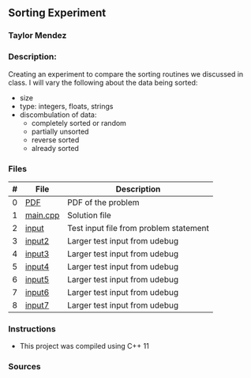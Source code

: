 ## Sorting Experiment
### Taylor Mendez 
### Description:

Creating an experiment to compare the sorting routines we
discussed in class. I will vary the following about the 
data being sorted:
- size
- type: integers, floats, strings
- discombulation of data:
    - completely sorted or random
    - partially unsorted
    - reverse sorted
    - already sorted

### Files

|   #   | File                       | Description                                                |
| :---: | -------------------------- | ---------------------------------------------------------- |
|   0   | [PDF](./p10038.pdf)        | PDF of the problem                                         |
|   1   | [main.cpp](./main.cpp)     | Solution file                                              |
|   2   | [input](./input.txt)       | Test input file from problem statement                     |
|   3   | [input2](./input2.txt)     | Larger test input from udebug                              |
|   4   | [input3](./input3.txt)     | Larger test input from udebug                              |
|   5   | [input4](./input4.txt)     | Larger test input from udebug                              |
|   6   | [input5](./input5.txt)     | Larger test input from udebug                              |
|   7   | [input6](./input6.txt)     | Larger test input from udebug                              |
|   8   | [input7](./input7.txt)     | Larger test input from udebug                              |

### Instructions

- This project was compiled using C++ 11

### Sources
